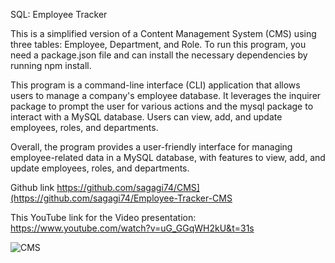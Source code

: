 SQL: Employee Tracker

This is a simplified version of a Content Management System (CMS) using three tables: Employee, Department, and Role. To run this program, you need a package.json file and can install the necessary dependencies by running npm install.

This program is a command-line interface (CLI) application that allows users to manage a company's employee database. It leverages the inquirer package to prompt the user for various actions and the mysql package to interact with a MySQL database. Users can view, add, and update employees, roles, and departments.

Overall, the program provides a user-friendly interface for managing employee-related data in a MySQL database, with features to view, add, and update employees, roles, and departments.




Github link
https://github.com/sagagi74/CMS](https://github.com/sagagi74/Employee-Tracker-CMS

This YouTube link for the Video presentation:
https://www.youtube.com/watch?v=uG_GGqWH2kU&t=31s






![CMS](https://github.com/sagagi74/CMS/assets/138807577/41644cfc-405c-4217-a9d6-4e15a9cd2859)
